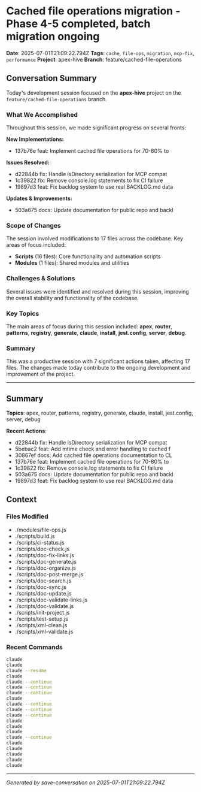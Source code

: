 # Cached file operations migration - Phase 4-5 completed, batch migration ongoing

**Date**: 2025-07-01T21:09:22.794Z
**Tags**: `cache`, `file-ops`, `migration`, `mcp-fix`, `performance`
**Project**: apex-hive
**Branch**: feature/cached-file-operations

## Conversation Summary

Today's development session focused on the **apex-hive** project on the `feature/cached-file-operations` branch.

### What We Accomplished

Throughout this session, we made significant progress on several fronts:

**New Implementations:**
- 137b76e feat: Implement cached file operations for 70-80% to

**Issues Resolved:**
- d22844b fix: Handle isDirectory serialization for MCP compat
- 1c39822 fix: Remove console.log statements to fix CI failure
- 19897d3 feat: Fix backlog system to use real BACKLOG.md data

**Updates & Improvements:**
- 503a675 docs: Update documentation for public repo and backl

### Scope of Changes

The session involved modifications to 17 files across the codebase. Key areas of focus included:

- **Scripts** (16 files): Core functionality and automation scripts
- **Modules** (1 files): Shared modules and utilities

### Challenges & Solutions

Several issues were identified and resolved during this session, improving the overall stability and functionality of the codebase.

### Key Topics

The main areas of focus during this session included: **apex**, **router**, **patterns**, **registry**, **generate**, **claude**, **install**, **jest.config**, **server**, **debug**.

### Summary

This was a productive session with 7 significant actions taken, affecting 17 files. The changes made today contribute to the ongoing development and improvement of the project.

---

## Summary

**Topics**: apex, router, patterns, registry, generate, claude, install, jest.config, server, debug

**Recent Actions**:
- d22844b fix: Handle isDirectory serialization for MCP compat
- 5bebac2 feat: Add mtime check and error handling to cached f
- 30867ef docs: Add cached file operations documentation to CL
- 137b76e feat: Implement cached file operations for 70-80% to
- 1c39822 fix: Remove console.log statements to fix CI failure
- 503a675 docs: Update documentation for public repo and backl
- 19897d3 feat: Fix backlog system to use real BACKLOG.md data

## Context

### Files Modified

- ./modules/file-ops.js
- ./scripts/build.js
- ./scripts/ci-status.js
- ./scripts/doc-check.js
- ./scripts/doc-fix-links.js
- ./scripts/doc-generate.js
- ./scripts/doc-organize.js
- ./scripts/doc-post-merge.js
- ./scripts/doc-search.js
- ./scripts/doc-sync.js
- ./scripts/doc-update.js
- ./scripts/doc-validate-links.js
- ./scripts/doc-validate.js
- ./scripts/init-project.js
- ./scripts/test-setup.js
- ./scripts/xml-clean.js
- ./scripts/xml-validate.js

### Recent Commands

```bash
claude
claude
claude --resume
claude
claude --continue
claude --continue
claude --continue
claude
claude --continue
claude --continue
claude --continue
claude
claude
claude
claude --continue
claude
claude
claude
claude
claude
```

---

*Generated by save-conversation on 2025-07-01T21:09:22.794Z*
